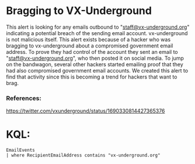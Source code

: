 # Bragging to VX-Underground 

This alert is looking for any emails outbound to "staff@vx-underground.org" indicating a potential breach of the sending email account. vx-underground is not malicious itself. This alert exists because of a hacker who was bragging to vx-underground about a compromised government email address. To prove they had control of the account they sent an email to "staff@vx-underground.org", who then posted it on social media. To jump on the bandwagon, several other hackers started emailing proof that they had also compromised government email accounts. We created this alert to find that activity since this is becoming a trend for hackers that want to brag. 

### References: 
https://twitter.com/vxunderground/status/1690330814427365376

# KQL:
```kql
EmailEvents
| where RecipientEmailAddress contains "vx-underground.org"
```